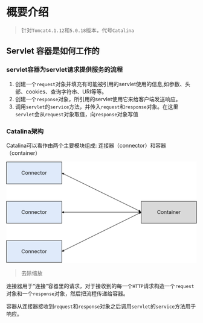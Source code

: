 # 概要介绍

> 针对`Tomcat4.1.12`和`5.0.18`版本，代号`Catalina`

## Servlet 容器是如何工作的

### servlet容器为servlet请求提供服务的流程

1. 创建一个`request`对象并填充有可能被引用的servlet使用的信息,如参数、头部、cookies、查询字符串、URI等等。
2. 创建一个`response`对象，所引用的servlet使用它来给客户端发送响应。
3. 调用`servlet`的`service`方法，并传入`request`和`response`对象。在这里`servlet`会从`request`对象取值，向`response`对象写值

### Catalina架构
Catalina可以看作由两个主要模块组成: 连接器（connector）和容器（container）

![](pics/catalina-module-v1.png)
> 去除缩放

连接器用于“连接”容器里的请求，对于接收到的每一个`HTTP`请求构造一个`request`对象和一个`response`对象，然后把流程传递给容器。

容器从连接器接收到`request`和`response`对象之后调用`servlet`的`service`方法用于响应。
